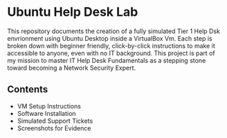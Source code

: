 # Ubuntu Help Desk Lab
This repository documents the creation of a fully simulated Tier 1 Help Dsk envrionment using Ubuntu Desktop inside a VirtualBox Vm.  Each step is broken down with beginner friendly, click-by-click instructions to make it accessible to anyone, even with no IT background.  This project is part of my mission to master IT Help Desk Fundamentals as a stepping stone toward becoming a Network Security Expert.  

 ## Contents 
 - VM Setup Instructions
 - Software Installation
 - Simulated Support Tickets
 - Screenshots for Evidence 
